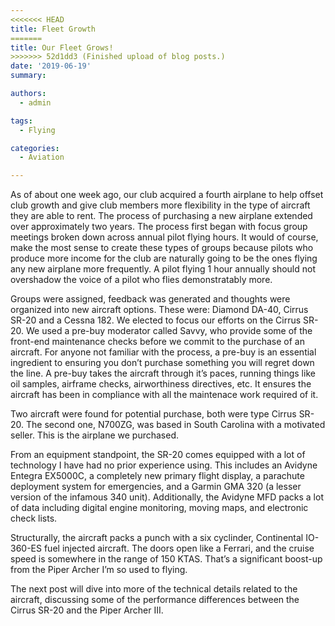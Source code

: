 ```yaml
---
<<<<<<< HEAD
title: Fleet Growth
=======
title: Our Fleet Grows!
>>>>>>> 52d1dd3 (Finished upload of blog posts.)
date: '2019-06-19'
summary:

authors:
  - admin

tags:
  - Flying

categories:
  - Aviation

---
```

As of about one week ago, our club acquired a fourth airplane to help offset club growth and give club members more flexibility in the type of aircraft they are able to rent. The process of purchasing a new airplane extended over approximately two years. The process first began with focus group meetings broken down across annual pilot flying hours. It would of course, make the most sense to create these types of groups because pilots who produce more income for the club are naturally going to be the ones flying any new airplane more frequently. A pilot flying 1 hour annually should not overshadow the voice of a pilot who flies demonstratably more.

Groups were assigned, feedback was generated and thoughts were organized into new aircraft options. These were: Diamond DA-40, Cirrus SR-20 and a Cessna 182. We elected to focus our efforts on the Cirrus SR-20. We used a pre-buy moderator called Savvy, who provide some of the front-end maintenance checks before we commit to the purchase of an aircraft. For anyone not familiar with the process, a pre-buy is an essential ingredient to ensuring you don’t purchase something you will regret down the line. A pre-buy takes the aircraft through it’s paces, running things like oil samples, airframe checks, airworthiness directives, etc. It ensures the aircraft has been in compliance with all the maintenace work required of it.

Two aircraft were found for potential purchase, both were type Cirrus SR-20. The second one, N700ZG, was based in South Carolina with a motivated seller. This is the airplane we purchased.

From an equipment standpoint, the SR-20 comes equipped with a lot of technology I have had no prior experience using. This includes an Avidyne Entegra EX5000C, a completely new primary flight display, a parachute deployment system for emergencies, and a Garmin GMA 320 (a lesser version of the infamous 340 unit). Additionally, the Avidyne MFD packs a lot of data including digital engine monitoring, moving maps, and electronic check lists.

Structurally, the aircraft packs a punch with a six cyclinder, Continental IO-360-ES fuel injected aircraft. The doors open like a Ferrari, and the cruise speed is somewhere in the range of 150 KTAS. That’s a significant boost-up from the Piper Archer I’m so used to flying.

The next post will dive into more of the technical details related to the aircraft, discussing some of the performance differences between the Cirrus SR-20 and the Piper Archer III.